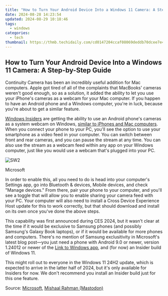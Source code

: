 ```yaml
---
title: "How to Turn Your Android Device Into a Windows 11 Camera: A Step-by-Step Guide"
date: 2024-08-28 14:23:54
updated: 2024-08-29 10:18:46
tags:
  - windows
categories:
  - tech
thumbnail: https://thmb.techidaily.com/cd0147204ccaf08069deddb70dcee7e4ad07fbd615beb8c551d393f04156cd7b.jpg
---
```


## How to Turn Your Android Device Into a Windows 11 Camera: A Step-by-Step Guide

Continuity Camera has been an incredibly useful addition for Mac computers. Apple got tired of all of the complaints that MacBooks' cameras weren't good enough, so as a solution, it added the ability to let you use your iPhone's cameras as a webcam for your Mac computer. If you happen to have an Android phone and a Windows computer, you're in luck, because you're about to get a similar feature.

[Windows Insiders](https://program-issues.techidaily.com/boosting-horizon-zero-dawns-speed-tips-for-higher-fps-and-superior-play-experience/) are getting the ability to use an Android phone's cameras as a system webcam on Windows, [similar to iPhones and Mac computers](https://dvd-bd.techidaily.com/diy-tutorial-transform-your-mp4-videos-into-a-professional-costless-dvd-with-ease/). When you connect your phone to your PC, you'll see the option to use your smartphone as a video feed in your computer. You can switch between front and rear cameras, and you can pause the stream at any time. You can also use the stream as a webcam feed within any app on your Windows computer, just like you would use a webcam that's plugged into your PC.

![SW2](https://static1.howtogeekimages.com/wordpress/wp-content/uploads/2024/02/sw2.png) 

Microsoft

 In order to enable this, all you need to do is head into your computer's Settings app, go into Bluetooth & devices, Mobile devices, and check "Manage devices." From there, pair your phone to your computer, and you'll see a toggle that will allow you to enable sharing your camera feed with your PC. Your computer will also need to install a Cross Device Experience Host update for this to work correctly, but that should download and install on its own once you've done the above steps.

 This capability was first announced during CES 2024, but it wasn't clear at the time if it would be exclusive to Samsung phones (and possibly Samsung's Galaxy Book laptops), or if it would be available for more phones and computers. There's no mention of Samsung exclusitivity in Microsoft's latest blog post—you just need a phone with Android 9.0 or newer, version 1.24012 or newer of the [Link to Windows app](https://www.anrdoezrs.net/links/3607085/type/dlg/sid/UUhtgUeUpU2002189/https://play.google.com/store/apps/details?id=com.microsoft.appmanager&pli=1), and (for now) an Insider build of Windows 11.

 This might roll out to everyone in the Windows 11 24H2 update, which is expected to arrive in the latter half of 2024, but it's only available for Insiders for now. We don't recommend you install an Insider build just for this one feature.

 Source: [Microsoft](https://blogs.windows.com/windows-insider/2024/02/29/ability-to-use-a-mobile-devices-camera-as-a-webcam-on-your-pc-begins-rolling-out-to-windows-insiders/), [Mishaal Rahman (Mastodon)](https://androiddev.social/@MishaalRahman/112016333491603910#)

<ins class="adsbygoogle"
     style="display:block"
     data-ad-format="autorelaxed"
     data-ad-client="ca-pub-7571918770474297"
     data-ad-slot="1223367746"></ins>



<ins class="adsbygoogle"
     style="display:block"
     data-ad-client="ca-pub-7571918770474297"
     data-ad-slot="8358498916"
     data-ad-format="auto"
     data-full-width-responsive="true"></ins>
